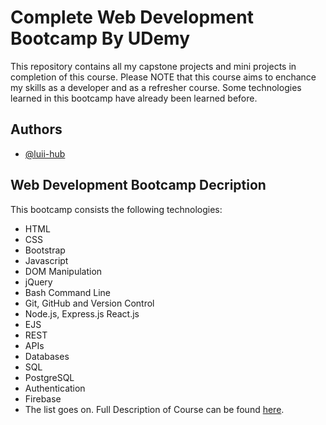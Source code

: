 # Complete Web Development Bootcamp By UDemy

This repository contains all my capstone projects and mini projects in completion of this course. Please NOTE that this course aims to enchance my skills as a developer and as a refresher course. Some technologies learned in this bootcamp have already been learned before.


## Authors

- [@luii-hub](https://www.github.com/luii-hub)


## Web Development Bootcamp Decription
This bootcamp consists the following technologies:
- HTML
- CSS
- Bootstrap 
- Javascript
- DOM Manipulation
- jQuery
- Bash Command Line
- Git, GitHub and Version Control
- Node.js, Express.js React.js
- EJS
- REST
- APIs
- Databases
- SQL
- PostgreSQL
- Authentication
- Firebase
- The list goes on. Full Description of Course can be found [here](https://www.udemy.com/course/the-complete-web-development-bootcamp/?couponCode=KEEPLEARNING). 

